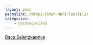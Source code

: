 ```yaml
---
layout: post
permalink: /mimpi-jatuh-dari-lantai-2/
categories:
    - Uncategorized
---
```


[Baca Selengkapnya](/03)